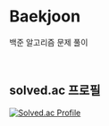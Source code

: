 # Baekjoon
백준 알고리즘 문제 풀이

<br>

## solved.ac 프로필

[![Solved.ac Profile](http://mazassumnida.wtf/api/v2/generate_badge?boj=ywaltz)](https://solved.ac/profile/ywaltz)

